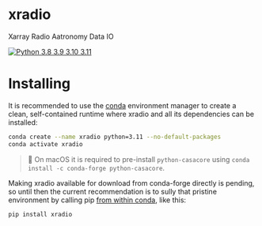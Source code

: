 # xradio
Xarray Radio Aatronomy Data IO

[![Python 3.8 3.9 3.10 3.11](https://img.shields.io/badge/python-3.8%20%7C%203.9%20%7C%203.10%20%7C%203.11-blue)](https://www.python.org/downloads/release/python-380/)

# Installing
It is recommended to use the [conda](https://docs.conda.io/projects/conda/en/latest/) environment manager to create a clean, self-contained runtime where xradio and all its dependencies can be installed:
```sh
conda create --name xradio python=3.11 --no-default-packages
conda activate xradio

```
> 📝 On macOS it is required to pre-install `python-casacore` using `conda install -c conda-forge python-casacore`.

Making xradio available for download from conda-forge directly is pending, so until then the current recommendation is to sully that pristine environment by calling pip [from within conda](https://www.anaconda.com/blog/using-pip-in-a-conda-environment), like this:
```sh
pip install xradio
```
